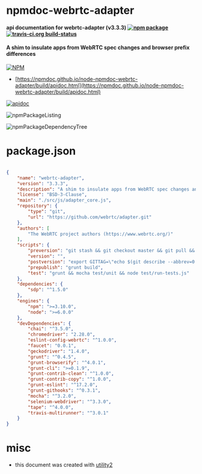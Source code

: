 # npmdoc-webrtc-adapter

#### api documentation for  webrtc-adapter (v3.3.3)  [![npm package](https://img.shields.io/npm/v/npmdoc-webrtc-adapter.svg?style=flat-square)](https://www.npmjs.org/package/npmdoc-webrtc-adapter) [![travis-ci.org build-status](https://api.travis-ci.org/npmdoc/node-npmdoc-webrtc-adapter.svg)](https://travis-ci.org/npmdoc/node-npmdoc-webrtc-adapter)

#### A shim to insulate apps from WebRTC spec changes and browser prefix differences

[![NPM](https://nodei.co/npm/webrtc-adapter.png?downloads=true&downloadRank=true&stars=true)](https://www.npmjs.com/package/webrtc-adapter)

- [https://npmdoc.github.io/node-npmdoc-webrtc-adapter/build/apidoc.html](https://npmdoc.github.io/node-npmdoc-webrtc-adapter/build/apidoc.html)

[![apidoc](https://npmdoc.github.io/node-npmdoc-webrtc-adapter/build/screenCapture.buildCi.browser.%252Ftmp%252Fbuild%252Fapidoc.html.png)](https://npmdoc.github.io/node-npmdoc-webrtc-adapter/build/apidoc.html)

![npmPackageListing](https://npmdoc.github.io/node-npmdoc-webrtc-adapter/build/screenCapture.npmPackageListing.svg)

![npmPackageDependencyTree](https://npmdoc.github.io/node-npmdoc-webrtc-adapter/build/screenCapture.npmPackageDependencyTree.svg)



# package.json

```json

{
    "name": "webrtc-adapter",
    "version": "3.3.3",
    "description": "A shim to insulate apps from WebRTC spec changes and browser prefix differences",
    "license": "BSD-3-Clause",
    "main": "./src/js/adapter_core.js",
    "repository": {
        "type": "git",
        "url": "https://github.com/webrtc/adapter.git"
    },
    "authors": [
        "The WebRTC project authors (https://www.webrtc.org/)"
    ],
    "scripts": {
        "preversion": "git stash && git checkout master && git pull && npm test | faucet && git checkout -B bumpVersion && grunt build && grunt copyForPublish && git add package.json release/* && git commit -m 'Add adapter artifacts' --allow-empty",
        "version": "",
        "postversion": "export GITTAG=\"echo $(git describe --abbrev=0 --tags | sed 's/^v//')\" && git push --force --set-upstream origin bumpVersion --follow-tags && git checkout gh-pages && git pull && cp out/adapter.js adapter.js && cp adapter.js adapter-'$GITTAG'.js && rm adapter-latest.js && ln -s adapter-'$GITTAG'.js adapter-latest.js && mkdir -p adapter-'$GITTAG'-variants && cp out/adapter.js adapter-'$GITTAG'-variants/ && cp out/adapter_*.js adapter-'$GITTAG'-variants/ && git add adapter.js adapter-latest.js adapter-'$GITTAG'.js adapter-'$GITTAG'-variants && git commit -m '$GITTAG' && git push --set-upstream origin gh-pages && git checkout master",
        "prepublish": "grunt build",
        "test": "grunt && mocha test/unit && node test/run-tests.js"
    },
    "dependencies": {
        "sdp": "^1.5.0"
    },
    "engines": {
        "npm": ">=3.10.0",
        "node": ">=6.0.0"
    },
    "devDependencies": {
        "chai": "^3.5.0",
        "chromedriver": "2.28.0",
        "eslint-config-webrtc": "^1.0.0",
        "faucet": "0.0.1",
        "geckodriver": "1.4.0",
        "grunt": "^0.4.5",
        "grunt-browserify": "^4.0.1",
        "grunt-cli": ">=0.1.9",
        "grunt-contrib-clean": "^1.0.0",
        "grunt-contrib-copy": "^1.0.0",
        "grunt-eslint": "^17.2.0",
        "grunt-githooks": "^0.3.1",
        "mocha": "^3.2.0",
        "selenium-webdriver": "^3.3.0",
        "tape": "^4.0.0",
        "travis-multirunner": "^3.0.1"
    }
}
```



# misc
- this document was created with [utility2](https://github.com/kaizhu256/node-utility2)

